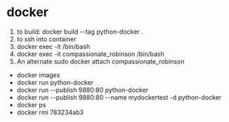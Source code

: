 # docker

1. to build: docker build --tag python-docker .
2. to ssh into container
3. docker exec -it <name of the conatiner> /bin/bash
4. docker exec -it compassionate_robinson /bin/bash
5. An alternate sudo docker attach compassionate_robinson

- docker images
- docker run python-docker
- docker run --publish 9880:80 python-docker
- docker run --publish 9880:80 --name mydockertest -d python-docker
- docker ps
- docker rmi 783234ab3